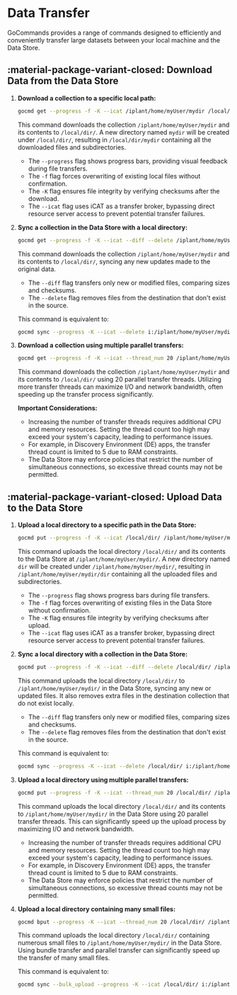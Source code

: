 # Data Transfer

GoCommands provides a range of commands designed to efficiently and conveniently transfer large datasets between your local machine and the Data Store.

## :material-package-variant-closed: Download Data from the Data Store

1. **Download a collection to a specific local path:**
   ```sh
   gocmd get --progress -f -K --icat /iplant/home/myUser/mydir /local/dir/
   ```

   This command downloads the collection `/iplant/home/myUser/mydir` and its contents to `/local/dir/`. A new directory named `mydir` will be created under `/local/dir/`, resulting in `/local/dir/mydir` containing all the downloaded files and subdirectories.

   - The `--progress` flag shows progress bars, providing visual feedback during file transfers.
   - The `-f` flag forces overwriting of existing local files without confirmation.
   - The `-K` flag ensures file integrity by verifying checksums after the download.
   - The `--icat` flag uses iCAT as a transfer broker, bypassing direct resource server access to prevent potential transfer failures.

2. **Sync a collection in the Data Store with a local directory:**
   ```sh
   gocmd get --progress -f -K --icat --diff --delete /iplant/home/myUser/mydir /local/dir/
   ```

   This command downloads the collection `/iplant/home/myUser/mydir` and its contents to `/local/dir/`, syncing any new updates made to the original data.

   - The `--diff` flag transfers only new or modified files, comparing sizes and checksums.
   - The `--delete` flag removes files from the destination that don't exist in the source.

   This command is equivalent to:
   ```sh
   gocmd sync --progress -K --icat --delete i:/iplant/home/myUser/mydir /local/dir/
   ```

3. **Download a collection using multiple parallel transfers:**
   ```sh
   gocmd get --progress -f -K --icat --thread_num 20 /iplant/home/myUser/mydir /local/dir/
   ```

   This command downloads the collection `/iplant/home/myUser/mydir` and its contents to `/local/dir/` using 20 parallel transfer threads. Utilizing more transfer threads can maximize I/O and network bandwidth, often speeding up the transfer process significantly.

   **Important Considerations:**
   - Increasing the number of transfer threads requires additional CPU and memory resources. Setting the thread count too high may exceed your system's capacity, leading to performance issues.
   - For example, in Discovery Environment (DE) apps, the transfer thread count is limited to 5 due to RAM constraints.
   - The Data Store may enforce policies that restrict the number of simultaneous connections, so excessive thread counts may not be permitted.

## :material-package-variant-closed: Upload Data to the Data Store

1. **Upload a local directory to a specific path in the Data Store:**
   ```sh
   gocmd put --progress -f -K --icat /local/dir/ /iplant/home/myUser/mydir/
   ```

   This command uploads the local directory `/local/dir/` and its contents to the Data Store at `/iplant/home/myUser/mydir/`. A new directory named `dir` will be created under `/iplant/home/myUser/mydir/`, resulting in `/iplant/home/myUser/mydir/dir` containing all the uploaded files and subdirectories.

   - The `--progress` flag shows progress bars during file transfers.
   - The `-f` flag forces overwriting of existing files in the Data Store without confirmation.
   - The `-K` flag ensures file integrity by verifying checksums after upload.
   - The `--icat` flag uses iCAT as a transfer broker, bypassing direct resource server access to prevent potential transfer failures.

2. **Sync a local directory with a collection in the Data Store:**
   ```sh
   gocmd put --progress -f -K --icat --diff --delete /local/dir/ /iplant/home/myUser/mydir/
   ```

   This command uploads the local directory `/local/dir/` to `/iplant/home/myUser/mydir/` in the Data Store, syncing any new or updated files. It also removes extra files in the destination collection that do not exist locally.

   - The `--diff` flag transfers only new or modified files, comparing sizes and checksums.
   - The `--delete` flag removes files from the destination that don't exist in the source.

   This command is equivalent to:
   ```sh
   gocmd sync --progress -K --icat --delete /local/dir/ i:/iplant/home/myUser/mydir/
   ```

3. **Upload a local directory using multiple parallel transfers:**
   ```sh
   gocmd put --progress -f -K --icat --thread_num 20 /local/dir/ /iplant/home/myUser/mydir/
   ```

   This command uploads the local directory `/local/dir/` and its contents to `/iplant/home/myUser/mydir/` in the Data Store using 20 parallel transfer threads. This can significantly speed up the upload process by maximizing I/O and network bandwidth.

   - Increasing the number of transfer threads requires additional CPU and memory resources. Setting the thread count too high may exceed your system's capacity, leading to performance issues.
   - For example, in Discovery Environment (DE) apps, the transfer thread count is limited to 5 due to RAM constraints.
   - The Data Store may enforce policies that restrict the number of simultaneous connections, so excessive thread counts may not be permitted.

4. **Upload a local directory containing many small files:**
   ```sh
   gocmd bput --progress -K --icat --thread_num 20 /local/dir/ /iplant/home/myUser/mydir/
   ```

   This command uploads the local directory `/local/dir/` containing numerous small files to `/iplant/home/myUser/mydir/` in the Data Store. Using bundle transfer and parallel transfer can significantly speed up the transfer of many small files.

   This command is equivalent to:
   ```sh
   gocmd sync --bulk_upload --progress -K --icat /local/dir/ i:/iplant/home/myUser/mydir/
   ```
